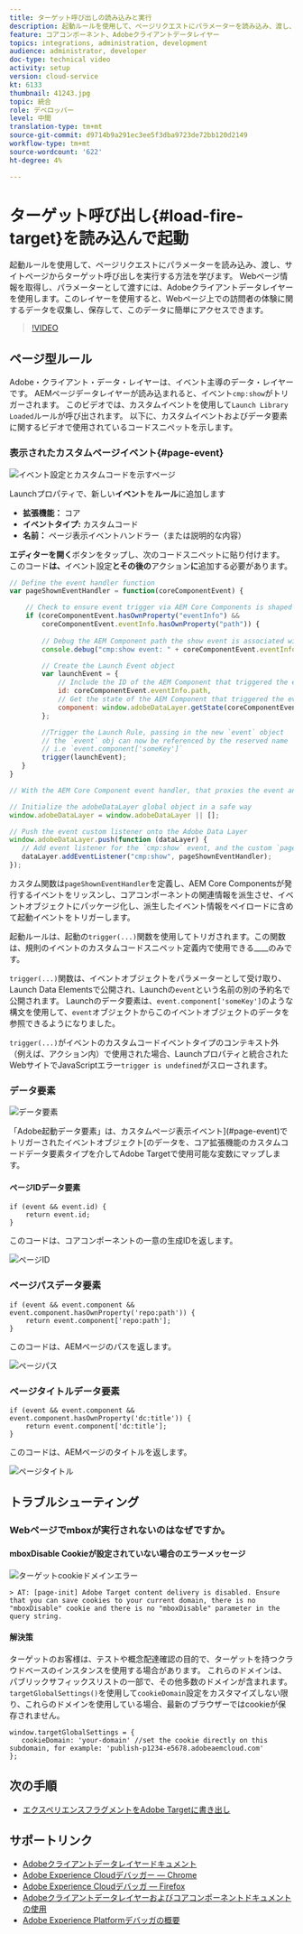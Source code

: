 ```yaml
---
title: ターゲット呼び出しの読み込みと実行
description: 起動ルールを使用して、ページリクエストにパラメーターを読み込み、渡し、サイトページからターゲット呼び出しを実行する方法を学びます。 ページ情報を取得し、パラメーターとして渡すには、Adobeクライアントデータレイヤーを使用します。このレイヤーを使用すると、Webページ上での訪問者の体験に関するデータを収集して保存でき、このデータに簡単にアクセスできます。
feature: コアコンポーネント、Adobeクライアントデータレイヤー
topics: integrations, administration, development
audience: administrator, developer
doc-type: technical video
activity: setup
version: cloud-service
kt: 6133
thumbnail: 41243.jpg
topic: 統合
role: デベロッパー
level: 中間
translation-type: tm+mt
source-git-commit: d9714b9a291ec3ee5f3dba9723de72bb120d2149
workflow-type: tm+mt
source-wordcount: '622'
ht-degree: 4%

---
```



# ターゲット呼び出し{#load-fire-target}を読み込んで起動

起動ルールを使用して、ページリクエストにパラメーターを読み込み、渡し、サイトページからターゲット呼び出しを実行する方法を学びます。 Webページ情報を取得し、パラメーターとして渡すには、Adobeクライアントデータレイヤーを使用します。このレイヤーを使用すると、Webページ上での訪問者の体験に関するデータを収集し、保存して、このデータに簡単にアクセスできます。

>[!VIDEO](https://video.tv.adobe.com/v/41243?quality=12&learn=on)

## ページ型ルール

Adobe・クライアント・データ・レイヤーは、イベント主導のデータ・レイヤーです。 AEMページデータレイヤーが読み込まれると、イベント`cmp:show`がトリガーされます。 このビデオでは、カスタムイベントを使用して`Launch Library Loaded`ルールが呼び出されます。 以下に、カスタムイベントおよびデータ要素に関するビデオで使用されているコードスニペットを示します。

### 表示されたカスタムページイベント{#page-event}

![イベント設定とカスタムコードを示すページ](assets/load-and-fire-target-call.png)

Launchプロパティで、新しい&#x200B;**イベント**&#x200B;を&#x200B;**ルール**&#x200B;に追加します

+ __拡張機能：__ コア
+ __イベントタイプ:__ カスタムコード
+ __名前：__ ページ表示イベントハンドラー（または説明的な内容）

__エディターを開く__&#x200B;ボタンをタップし、次のコードスニペットに貼り付けます。 このコード&#x200B;__は、__&#x200B;イベント設定&#x200B;__とその後の__&#x200B;アクション&#x200B;__に__&#x200B;追加する必要があります。

```javascript
// Define the event handler function
var pageShownEventHandler = function(coreComponentEvent) {

    // Check to ensure event trigger via AEM Core Components is shaped correctly
    if (coreComponentEvent.hasOwnProperty("eventInfo") && 
        coreComponentEvent.eventInfo.hasOwnProperty("path")) {
    
        // Debug the AEM Component path the show event is associated with
        console.debug("cmp:show event: " + coreComponentEvent.eventInfo.path);

        // Create the Launch Event object
        var launchEvent = {
            // Include the ID of the AEM Component that triggered the event
            id: coreComponentEvent.eventInfo.path,
            // Get the state of the AEM Component that triggered the event           
            component: window.adobeDataLayer.getState(coreComponentEvent.eventInfo.path)
        };

        //Trigger the Launch Rule, passing in the new `event` object
        // the `event` obj can now be referenced by the reserved name `event` by other Launch data elements
        // i.e `event.component['someKey']`
        trigger(launchEvent);
   }
}

// With the AEM Core Component event handler, that proxies the event and relevant information to Adobe Launch, defined above...

// Initialize the adobeDataLayer global object in a safe way
window.adobeDataLayer = window.adobeDataLayer || [];

// Push the event custom listener onto the Adobe Data Layer
window.adobeDataLayer.push(function (dataLayer) {
   // Add event listener for the `cmp:show` event, and the custom `pageShownEventHandler` function as the callback
   dataLayer.addEventListener("cmp:show", pageShownEventHandler);
});
```

カスタム関数は`pageShownEventHandler`を定義し、AEM Core Componentsが発行するイベントをリッスンし、コアコンポーネントの関連情報を派生させ、イベントオブジェクトにパッケージ化し、派生したイベント情報をペイロードに含めて起動イベントをトリガーします。

起動ルールは、起動の`trigger(...)`関数を使用してトリガされます。この関数は、規則のイベントのカスタムコードスニペット定義内で使用できる&#x200B;____&#x200B;のみです。

`trigger(...)`関数は、イベントオブジェクトをパラメーターとして受け取り、Launch Data Elementsで公開され、Launchの`event`という名前の別の予約名で公開されます。 Launchのデータ要素は、`event.component['someKey']`のような構文を使用して、`event`オブジェクトからこのイベントオブジェクトのデータを参照できるようになりました。

`trigger(...)`がイベントのカスタムコードイベントタイプのコンテキスト外（例えば、アクション内）で使用された場合、Launchプロパティと統合されたWebサイトでJavaScriptエラー`trigger is undefined`がスローされます。


### データ要素

![データ要素](assets/data-elements.png)

「Adobe起動データ要素」は、カスタムページ表示イベント](#page-event)でトリガーされたイベントオブジェクト[のデータを、コア拡張機能のカスタムコードデータ要素タイプを介してAdobe Targetで使用可能な変数にマップします。

#### ページIDデータ要素

```
if (event && event.id) {
    return event.id;
}
```

このコードは、コアコンポーネントの一意の生成IDを返します。

![ページID](assets/pageid.png)

### ページパスデータ要素

```
if (event && event.component && event.component.hasOwnProperty('repo:path')) {
    return event.component['repo:path'];
}
```

このコードは、AEMページのパスを返します。

![ページパス](assets/pagepath.png)

### ページタイトルデータ要素

```
if (event && event.component && event.component.hasOwnProperty('dc:title')) {
    return event.component['dc:title'];
}
```

このコードは、AEMページのタイトルを返します。

![ページタイトル](assets/pagetitle.png)

## トラブルシューティング

### Webページでmboxが実行されないのはなぜですか。

#### mboxDisable Cookieが設定されていない場合のエラーメッセージ

![ターゲットcookieドメインエラー](assets/target-cookie-error.png)

```
> AT: [page-init] Adobe Target content delivery is disabled. Ensure that you can save cookies to your current domain, there is no "mboxDisable" cookie and there is no "mboxDisable" parameter in the query string.
```

#### 解決策

ターゲットのお客様は、テストや概念配達確認の目的で、ターゲットを持つクラウドベースのインスタンスを使用する場合があります。 これらのドメインは、パブリックサフィックスリストの一部で、その他多数のドメインが含まれます。
`targetGlobalSettings()`を使用して`cookieDomain`設定をカスタマイズしない限り、これらのドメインを使用している場合、最新のブラウザーではcookieが保存されません。

```
window.targetGlobalSettings = {  
   cookieDomain: 'your-domain' //set the cookie directly on this subdomain, for example: 'publish-p1234-e5678.adobeaemcloud.com'
};
```

## 次の手順

+ [エクスペリエンスフラグメントをAdobe Targetに書き出し](./export-experience-fragment-target.md)

## サポートリンク

+ [Adobeクライアントデータレイヤードキュメント](https://github.com/adobe/adobe-client-data-layer/wiki)
+ [Adobe Experience Cloudデバッガー — Chrome](https://chrome.google.com/webstore/detail/adobe-experience-cloud-de/ocdmogmohccmeicdhlhhgepeaijenapj)
+ [Adobe Experience Cloudデバッガ — Firefox](https://addons.mozilla.org/en-US/firefox/addon/adobe-experience-platform-dbg/)
+ [Adobeクライアントデータレイヤーおよびコアコンポーネントドキュメントの使用](https://docs.adobe.com/content/help/ja-JP/experience-manager-core-components/using/developing/data-layer/overview.html)
+ [Adobe Experience Platformデバッガの概要](https://docs.adobe.com/content/help/en/platform-learn/tutorials/data-ingestion/web-sdk/introduction-to-the-experience-platform-debugger.html)